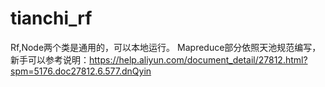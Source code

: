 # tianchi_rf

Rf,Node两个类是通用的，可以本地运行。
Mapreduce部分依照天池规范编写，新手可以参考说明：https://help.aliyun.com/document_detail/27812.html?spm=5176.doc27812.6.577.dnQyin
